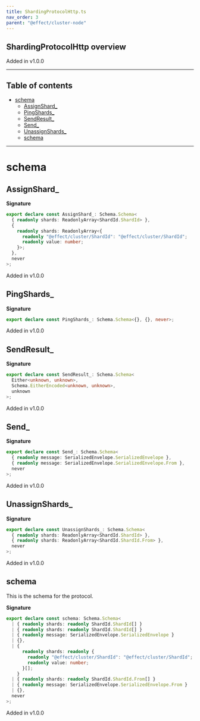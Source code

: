 ```yaml
---
title: ShardingProtocolHttp.ts
nav_order: 3
parent: "@effect/cluster-node"
---
```


## ShardingProtocolHttp overview

Added in v1.0.0

---

<h2 class="text-delta">Table of contents</h2>

- [schema](#schema)
  - [AssignShard\_](#assignshard_)
  - [PingShards\_](#pingshards_)
  - [SendResult\_](#sendresult_)
  - [Send\_](#send_)
  - [UnassignShards\_](#unassignshards_)
  - [schema](#schema-1)

---

# schema

## AssignShard\_

**Signature**

```ts
export declare const AssignShard_: Schema.Schema<
  { readonly shards: ReadonlyArray<ShardId.ShardId> },
  {
    readonly shards: ReadonlyArray<{
      readonly "@effect/cluster/ShardId": "@effect/cluster/ShardId";
      readonly value: number;
    }>;
  },
  never
>;
```

Added in v1.0.0

## PingShards\_

**Signature**

```ts
export declare const PingShards_: Schema.Schema<{}, {}, never>;
```

Added in v1.0.0

## SendResult\_

**Signature**

```ts
export declare const SendResult_: Schema.Schema<
  Either<unknown, unknown>,
  Schema.EitherEncoded<unknown, unknown>,
  unknown
>;
```

Added in v1.0.0

## Send\_

**Signature**

```ts
export declare const Send_: Schema.Schema<
  { readonly message: SerializedEnvelope.SerializedEnvelope },
  { readonly message: SerializedEnvelope.SerializedEnvelope.From },
  never
>;
```

Added in v1.0.0

## UnassignShards\_

**Signature**

```ts
export declare const UnassignShards_: Schema.Schema<
  { readonly shards: ReadonlyArray<ShardId.ShardId> },
  { readonly shards: ReadonlyArray<ShardId.ShardId.From> },
  never
>;
```

Added in v1.0.0

## schema

This is the schema for the protocol.

**Signature**

```ts
export declare const schema: Schema.Schema<
  | { readonly shards: readonly ShardId.ShardId[] }
  | { readonly shards: readonly ShardId.ShardId[] }
  | { readonly message: SerializedEnvelope.SerializedEnvelope }
  | {},
  | {
      readonly shards: readonly {
        readonly "@effect/cluster/ShardId": "@effect/cluster/ShardId";
        readonly value: number;
      }[];
    }
  | { readonly shards: readonly ShardId.ShardId.From[] }
  | { readonly message: SerializedEnvelope.SerializedEnvelope.From }
  | {},
  never
>;
```

Added in v1.0.0
